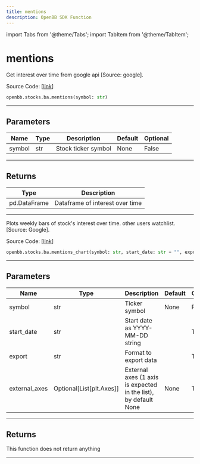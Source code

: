 ```yaml
---
title: mentions
description: OpenBB SDK Function
---
```


import Tabs from '@theme/Tabs';
import TabItem from '@theme/TabItem';

# mentions

<Tabs>
<TabItem value="model" label="Model" default>

Get interest over time from google api [Source: google].

Source Code: [[link](https://github.com/OpenBB-finance/OpenBBTerminal/tree/main/openbb_terminal/common/behavioural_analysis/google_model.py#L16)]

```python
openbb.stocks.ba.mentions(symbol: str)
```

---

## Parameters

| Name | Type | Description | Default | Optional |
| ---- | ---- | ----------- | ------- | -------- |
| symbol | str | Stock ticker symbol | None | False |


---

## Returns

| Type | Description |
| ---- | ----------- |
| pd.DataFrame | Dataframe of interest over time |
---

</TabItem>
<TabItem value="view" label="Chart">

Plots weekly bars of stock's interest over time. other users watchlist. [Source: Google].

Source Code: [[link](https://github.com/OpenBB-finance/OpenBBTerminal/tree/main/openbb_terminal/common/behavioural_analysis/google_view.py#L26)]

```python
openbb.stocks.ba.mentions_chart(symbol: str, start_date: str = "", export: str = "", external_axes: Optional[List[matplotlib.axes._axes.Axes]] = None)
```

---

## Parameters

| Name | Type | Description | Default | Optional |
| ---- | ---- | ----------- | ------- | -------- |
| symbol | str | Ticker symbol | None | False |
| start_date | str | Start date as YYYY-MM-DD string |  | True |
| export | str | Format to export data |  | True |
| external_axes | Optional[List[plt.Axes]] | External axes (1 axis is expected in the list), by default None | None | True |


---

## Returns

This function does not return anything

---

</TabItem>
</Tabs>
